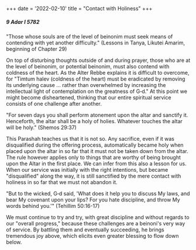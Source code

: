 +++
date = '2022-02-10'
title = "Contact with Holiness"
+++

##### 9 Adar I 5782

"Those whose souls are of the level of beinonim must seek means of contending with yet another difficulty." (Lessons in Tanya, Likutei Amarim, beginning of Chapter 29)

On top of disturbing thoughts outside of and during prayer, those who are at the level of beinonim, or potential beinonim, must also contend with coldness of the heart. As the Alter Rebbe explains it is difficult to overcome, for "Timtum halev (coldness of the heart) must be eradicated by removing its underlying cause ... rather than overwhelmed by increasing the intellectual light of contemplation on the greatness of G‑d." At this point we might become disheartened, thinking that our entire spiritual service consists of one challenge after another.

"For seven days you shall perform atonement upon the altar and sanctify it. Henceforth, the altar shall be a holy of holies. Whatever touches the altar will be holy." (Shemos 29:37)

This Parashah teaches us that it is not so. Any sacrifice, even if it was disqualified during the offering process, automatically became holy when placed upon the altar in so far that it must not be taken down from the altar. The rule however applies only to things that are worthy of being brought upon the Altar in the first place. We can infer from this also a lesson for us. When our service was initially with the right intentions, but became "disqualified" along the way, it is still sanctified by the mere contact with holiness in so far that we must not abandon it.

"But to the wicked, G‑d said, 'What does it help you to discuss My laws, and bear My covenant upon your lips? For you hate discipline, and throw My words behind you.'" (Tehillim 50:16-17)

We must continue to try and try, with great discipline and without regards to our "overall progress," because these challenges are a beinoni's very way of service. By battling them and eventually succeeding, he brings tremendous joy above, which elicits even greater blessing to flow down below.
